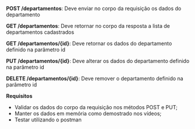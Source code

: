 **POST /departamentos**: Deve enviar no corpo da requisição os dados do departamento

**GET /departamentos**: Deve retornar no corpo da resposta a lista de departamentos cadastrados

**GET /departamentos/{id}**: Deve retornar os dados do departamento definido na parâmetro id

**PUT /departamentos/{id}**: Deve alterar os dados do departamento definido na parâmetro id

**DELETE /departamentos/{id}**: Deve remover o departamento definido na parâmetro id

**Requisitos**

- Validar os dados do corpo da requisição nos métodos POST e PUT;
- Manter os dados em memória como demostrado nos vídeos;
- Testar utilizando o postman
